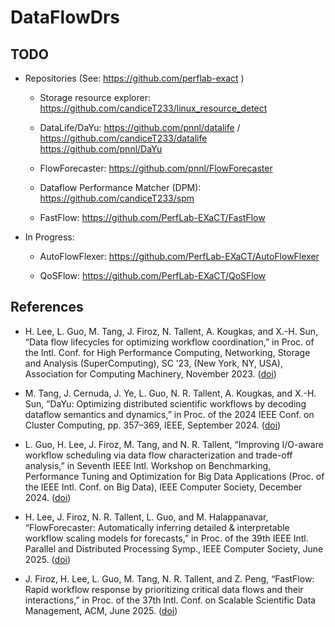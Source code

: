<!-- -*-Mode: markdown;-*- -->
<!-- $Id: 8b893c5825d5585f680cd7fd4efe61e0654a2dc4 $ -->


DataFlowDrs
=============================================================================


TODO
-----------------------------------------------------------------------------

* Repositories (See: https://github.com/perflab-exact )

  - Storage resource explorer: 
    https://github.com/candiceT233/linux_resource_detect

  - DataLife/DaYu:
    https://github.com/pnnl/datalife / https://github.com/candiceT233/datalife
    https://github.com/pnnl/DaYu
    <!-- https://github.com/candiceT233/dayu-tracker -->

  - FlowForecaster: https://github.com/pnnl/FlowForecaster

  - Dataflow Performance Matcher (DPM):
    https://github.com/candiceT233/spm
    <!-- 
    https://github.com/candiceT233/linux_resource_detect/tree/dev/perf_analysis
        https://github.com/candiceT233/linux_resource_detect/blob/dev/perf_analysis/wf_analysis.ipynb
    https://github.com/candiceT233/linux_resource_detect/tree/dev/perf_analysis/fastflow_plots
    -->

  - FastFlow: https://github.com/PerfLab-EXaCT/FastFlow
  
  
* In Progress:

  - AutoFlowFlexer: https://github.com/PerfLab-EXaCT/AutoFlowFlexer
  
  - QoSFlow: https://github.com/PerfLab-EXaCT/QoSFlow



References
-----------------------------------------------------------------------------

* H. Lee, L. Guo, M. Tang, J. Firoz, N. Tallent, A. Kougkas, and X.-H. Sun, “Data flow lifecycles for optimizing workflow coordination,” in Proc. of the Intl. Conf. for High Performance Computing, Networking, Storage and Analysis (SuperComputing), SC ’23, (New York, NY, USA), Association for Computing Machinery, November 2023. ([doi](https://doi.org/10.1145/3581784.3607104))

* M. Tang, J. Cernuda, J. Ye, L. Guo, N. R. Tallent, A. Kougkas, and X.-H. Sun, “DaYu: Optimizing distributed scientific workflows by decoding dataflow semantics and dynamics,” in Proc. of the 2024 IEEE Conf. on Cluster Computing, pp. 357–369, IEEE, September 2024. ([doi](https://doi.org/10.1109/CLUSTER59578.2024.00038))

* L. Guo, H. Lee, J. Firoz, M. Tang, and N. R. Tallent, “Improving I/O-aware workflow scheduling via data flow characterization and trade-off analysis,” in Seventh IEEE Intl. Workshop on Benchmarking, Performance Tuning and Optimization for Big Data Applications (Proc. of the IEEE Intl. Conf. on Big Data), IEEE Computer Society, December 2024.  ([doi](https://doi.org/10.1109/BigData62323.2024.10825855))

* H. Lee, J. Firoz, N. R. Tallent, L. Guo, and M. Halappanavar, “FlowForecaster: Automatically inferring detailed & interpretable workflow scaling models for forecasts,” in Proc. of the 39th IEEE Intl. Parallel and Distributed Processing Symp., IEEE Computer Society, June 2025. ([doi](https://doi.org/10.1109/IPDPS64566.2025.00045))

* J. Firoz, H. Lee, L. Guo, M. Tang, N. R. Tallent, and Z. Peng, “FastFlow: Rapid workflow response by prioritizing critical data flows and their interactions,” in Proc. of the 37th Intl. Conf. on Scalable Scientific Data Management, ACM, June 2025. ([doi](https://doi.org/10.1145/3733723.3733735))

